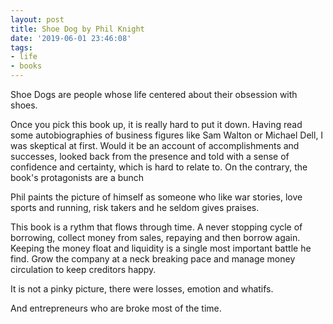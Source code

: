 ```yaml
---
layout: post
title: Shoe Dog by Phil Knight
date: '2019-06-01 23:46:08'
tags:
- life
- books
---
```


Shoe Dogs are people whose life centered about their obsession with shoes. 

Once you pick this book up, it is really hard to put it down. Having read some autobiographies of business figures like Sam Walton or Michael Dell, I was skeptical at first. Would it be an account of accomplishments and successes, looked back from the presence and told with a sense of confidence and certainty, which is hard to relate to. On the contrary, the book's protagonists are a bunch 

Phil paints the picture of himself as someone who like war stories, love sports and running, risk takers and he seldom gives praises.  

This book is a rythm that flows through time. A never stopping cycle of borrowing, collect money from sales, repaying and then borrow again. Keeping the money float and liquidity is a single most important battle he find. Grow the company at a neck breaking pace and manage money circulation to keep creditors happy. 

It is not a pinky picture, there were losses, emotion and whatifs. 

And entrepreneurs who are broke most of the time. 